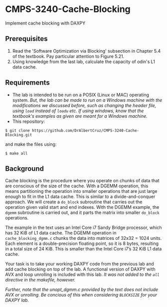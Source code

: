 # CMPS-3240-Cache-Blocking
Implement cache blocking with DAXPY

## Prerequisites

1. Read the 'Software Optimization via Blocking' subsection in Chapter 5.4 of the textbook. Pay particular attention to Figure 5.21.
1. Using knowledge from the last lab, calculate the capacity of odin's L1 data cache.

## Requirements

* The lab is intended to be run on a POSIX (Linux or MAC) operating system. *But, the lab can be made to run on a Windows machine with the modifications we discussed before, such as changing the header file, using `load` instead of `loadu` etc. If using windows, know that the textbook's examples as given are meant for a Windows machine.*
* This repository:
```shell
$ git clone https://github.com/DrAlbertCruz/CMPS-3240-Cache-Blocking.git
```
and make the files using:
```shell
$ make all
```
## Background

Cache blocking is the procedure where you operate on chunks of data that are conscious of the size of the cache. With a DGEMM operation, this means partitioning the operation into smaller operations that are just large enough to fit in the L1 data cache. This is similar to a divide-and-conquer approach. We will create a `do_block` subroutine that carries out the operation given valid start and end indexes. With the DGEMM example, the `dgemm` subroutine is carried out, and it parts the matrix into smaller `do_block` operations.

The example in the text uses an Intel Core i7 Sandy Bridge processor, which has 32 KiB of L1 data cache. The DGEMM operation in `cache_blocking_dgmm.c` chunks the data into matrices of 32x32 = 1024 units. Each element is a double-precision floating point, so it is 8 bytes, resulting in a total size of 24 KiB. This is smaller than the Intel Core i7’s 32 KiB L1 data cache.

Your task is to take your working DAXPY code from the previous lab and add cache blocking on top of the lab. A functional version of DAXPY with AVX and loop unrolling is included with this lab. *It was not added to the `all` directive in the makefile, however.*

*Further, note that the unopt_dgmm.c provided by the text does not include AVX or unrolling. Be concious of this when considering `BLOCKSIZE` for your DAXPY lab.*
